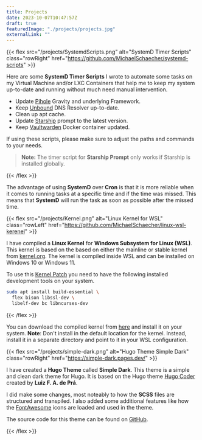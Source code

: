 ```yaml
---
title: Projects
date: 2023-10-07T10:47:57Z
draft: true
featuredImage: "./projects/projects.jpg"
externalLink: ""
---
```


{{< flex src="/projects/SystemdScripts.png" alt="SystemD Timer Scripts" class="rowRight"
href="https://github.com/MichaelSchaecher/systemd-scripts" >}}

Here are some **SystemD Timer Scripts** I wrote to automate some tasks on my Virtual Machine and/or LXC Containers that help me to keep my system up-to-date and running without much need manual intervention.

- Update [Pihole](https://pi-hole.net/) Gravity and underlying Framework.
- Keep [Unbound](https://nlnetlabs.nl/projects/unbound/about/) DNS Resolver up-to-date.
- Clean up apt cache.
- Update [Starship](https://starship.rs/) prompt to the latest version.
- Keep [Vaultwarden](https://hub.docker.com/r/vaultwarden/server) Docker container updated.

If using these scripts, please make sure to adjust the paths and commands to your needs.

> **Note:** The timer script for **Starship Prompt** only works if Starship is installed globally.

{{< /flex >}}

The advantage of using **SystemD** over **Cron** is that it is more reliable when it comes to running tasks at a specific time and if the time was missed. This means that **SystemD** will run the task as soon as possible after the missed time.

{{< flex src="/projects/Kernel.png" alt="Linux Kernel for WSL" class="rowLeft"
href="https://github.com/MichaelSchaecher/linux-wsl-kerenel" >}}

I have compiled a **Linux Kernel** for **Windows Subsystem for Linux (WSL)**. This kernel is based on the based on either the mainline or stable kernel from [kernel.org](https://www.kernel.org/). The kernel is compiled inside WSL and can be installed on Windows 10 or Windows 11.

To use this [Kernel Patch](https://github.com/MichaelSchaecher/wsl-kernel-patch) you need to have the following installed development tools on your system.

```bash
sudo apt install build-essential \
  flex bison libssl-dev \
  libelf-dev bc libncurses-dev
```

{{< /flex >}}

You can download the compiled kernel from [here](https://github.com/MichaelSchaecher/linux-wsl-kerenel/releases/tag/kernel-release) and install it on your system. **Note**: Don't install in the default location for the kernel. Instead, install it in a separate directory and point to it in your WSL configuration.

{{< flex src="/projects/simple-dark.png" alt="Hugo Theme Simple Dark" class="rowRight"
href="https://simple-dark.pages.dev/" >}}

I have created a **Hugo Theme** called **Simple Dark**. This theme is a simple and clean dark theme for Hugo. It is based on the Hugo theme [Hugo Coder](https://github.com/luizdepra/hugo-coder) created by **Luiz F. A. de Prá**.

I did make some changes, most noteably to how the **SCSS** files are structured and transpiled. I also added some additional features like how the [FontAwesome](https://fontawesome.com/) icons are loaded and used in the theme.

The source code for this theme can be found on [GitHub](https://github.com/MichaelSchaecher/simple-dark).

{{< /flex >}}


